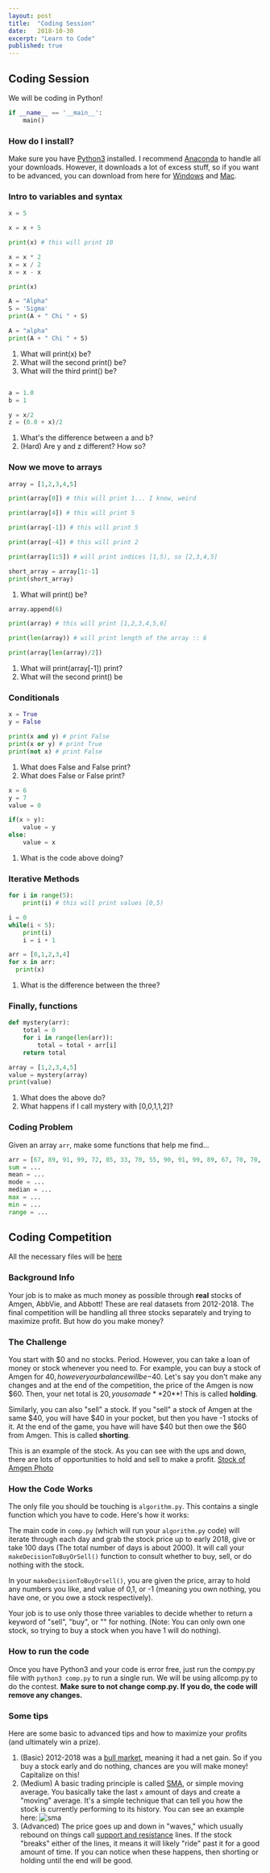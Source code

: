 ```yaml
---
layout: post
title:  "Coding Session"
date:   2018-10-30
excerpt: "Learn to Code"
published: true
---
```


## Coding Session

We will be coding in Python!
```python
if __name__ == '__main__':
    main()
```

### How do I install?
Make sure you have [Python3](https://www.python.org/download/releases/3.0/) installed. I recommend [Anaconda](https://www.anaconda.com/download/#linux) to handle all your downloads. However, it downloads a lot of excess stuff, so if you want to be advanced, you can download from here for [Windows](https://www.python.org/downloads/) and [Mac](https://www.python.org/downloads/mac-osx/).


### Intro to variables and syntax
```python
x = 5

x = x + 5

print(x) # this will print 10

x = x * 2
x = x / 2
x = x - x

print(x)

A = "Alpha"
S = 'Sigma'
print(A + " Chi " + S)

A = "alpha"
print(A + " Chi " + S)

```

1. What will print(x) be?
1. What will the second print() be?
1. What will the third print() be?


```python

a = 1.0
b = 1

y = x/2
z = (0.0 + x)/2

```

1. What's the difference between a and b?
1. (Hard) Are y and z different? How so?

### Now we move to arrays
```python
array = [1,2,3,4,5]

print(array[0]) # this will print 1... I know, weird

print(array[4]) # this will print 5

print(array[-1]) # this will print 5

print(array[-4]) # this will print 2

print(array[1:5]) # will print indices [1,5), so [2,3,4,5]

short_array = array[1:-1]
print(short_array)
```
1. What will print() be?

```python
array.append(6)

print(array) # this will print [1,2,3,4,5,6]

print(len(array)) # will print length of the array :: 6

print(array[len(array)/2]) 

```
1. What will print(array[-1]) print?
1. What will the second print() be

### Conditionals
```python
x = True
y = False

print(x and y) # print False
print(x or y) # print True
print(not x) # print False
```
1. What does False and False print?
1. What does False or False print?

```python
x = 6
y = 7
value = 0

if(x > y):
    value = y
else:
    value = x
```

1. What is the code above doing?

### Iterative Methods
```python
for i in range(5):
    print(i) # this will print values [0,5)

i = 0
while(i < 5):
    print(i)
    i = i + 1

arr = [0,1,2,3,4]
for x in arr:
  print(x)
```
1. What is the difference between the three?

### Finally, functions
```python
def mystery(arr):
    total = 0
    for i in range(len(arr)):
        total = total + arr[i]
    return total

array = [1,2,3,4,5]
value = mystery(array)
print(value)
```
1. What does the above do?
1. What happens if I call mystery with [0,0,1,1,2]?

### Coding Problem
Given an array `arr`, make some functions that help me find...
```python
arr = [67, 89, 91, 99, 72, 85, 33, 70, 55, 90, 91, 99, 89, 67, 70, 70, 80]
sum = ...
mean = ...
mode = ...
median = ...
max = ...
min = ...
range = ...
```

## Coding Competition
All the necessary files will be [here](/files/teaching-axe-code.zip)

### Background Info
Your job is to make as much money as possible through **real** stocks of Amgen, AbbVie, and Abbott! These are real datasets from 2012-2018. The final competition will be handling all three stocks separately and trying to maximize profit. But how do you make money?

### The Challenge
You start with $0 and no stocks. Period. However, you can take a loan of money or stock whenever you need to. For example, you can buy a stock of Amgen for $40, however your balance will be -$40. Let's say you don't make any changes and at the end of the competition, the price of the Amgen is now $60. Then, your net total is $20, you so made **$20**! This is called **holding**.

Similarly, you can also "sell" a stock. If you "sell" a stock of Amgen at the same $40, you will have $40 in your pocket, but then you have -1 stocks of it. At the end of the game, you have will have $40 but then owe the $60 from Amgen. This is called **shorting**.

This is an example of the stock. As you can see with the ups and down, there are lots of opportunities to hold and sell to make a profit.
[Stock of Amgen Photo](/images/stocks.png)

### How the Code Works
The only file you should be touching is `algorithm.py`. This contains a single function which you have to code. Here's how it works:

The main code in `comp.py` (which will run your `algorithm.py` code) will iterate through each day and grab the stock price up to early 2018, give or take 100 days (The total number of days is about 2000). It will call your `makeDecisionToBuyOrSell()` function to consult whether to buy, sell, or do nothing with the stock. 

In your `makeDecisionToBuyOrsell()`, you are given the price, array to hold any numbers you like, and value of 0,1, or -1 (meaning you own nothing, you have one, or you owe a stock respectively). 

Your job is to use only those three variables to decide whether to return a keyword of "sell", "buy", or "" for nothing. (Note: You can only own one stock, so trying to buy a stock when you have 1 will do nothing).

### How to run the code

Once you have Python3 and your code is error free, just run the compy.py file with `python3 comp.py` to run a single run. We will be using allcomp.py to do the contest. **Make sure to not change comp.py. If you do, the code will remove any changes.**

### Some tips
Here are some basic to advanced tips and how to maximize your profits (and ultimately win a prize).

1. (Basic) 2012-2018 was a [bull market](https://www.investopedia.com/terms/b/bullmarket.asp), meaning it had a net gain. So if you buy a stock early and do nothing, chances are you will make money! Capitalize on this!
1. (Medium) A basic trading principle is called [SMA](https://www.investopedia.com/terms/s/sma.asp), or simple moving average. You basically take the last `x` amount of days and create a "moving" average. It's a simple technique that can tell you how the stock is currently performing to its history. You can see an example here:
![sma](/images/sma.png)
1. (Advanced) The price goes up and down in "waves," which usually rebound on things call [support and resistance](https://www.investopedia.com/trading/support-and-resistance-basics/) lines. If the stock "breaks" either of the lines, it means it will likely "ride" past it for a good amount of time. If you can notice when these happens, then shorting or holding until the end will be good.
